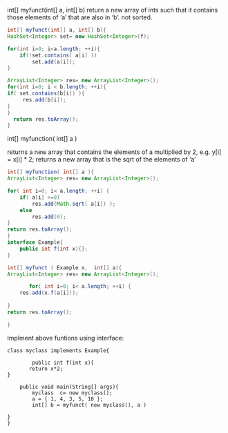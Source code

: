 
int[] myfunct(int[] a, int[] b)
return a new array of ints such that it contains those elements of ‘a’ that are also in ‘b’. not sorted.

```java
int[] myfunct(int[] a, int[] b){
HashSet<Integer> set= new HashSet<Integer>(f);

for(int i=0; i<a.length; ++i){
    if(!set.contains( a[i] ))
        set.add(a[i]);
}

ArrayList<Integer> res= new ArrayList<Integer>();
for(int i=0; i < b.length; ++i){
if( set.contains(b[i]) ){
     res.add(b[i]);
}
}
  return res.toArray();
}
```

int[] myfunction( int[] a )

returns a new array that contains the elements of a multiplied by 2, 
e.g. y[i] = x[i] * 2;
returns a new array that is the sqrt of the elements of ‘a’


```java
int[] myfunction( int[] a ){
ArrayList<Integer> res= new ArrayList<Integer>();

for( int i=0; i< a.length; ++i) {
    if( a[i] >=0)
        res.add(Math.sqrt( a[i]) );
    else
        res.add(0);
}
return res.toArray();
}
interface Example{
    public int f(int x){};
}

int[] myfunct ( Example x,  int[] a){
ArrayList<Integer> res= new ArrayList<Integer>();

       for( int i=0; i< a.length; ++i) {
    res.add(x.f(a[i]));
    
}
return res.toArray();

}
```
Implment above funtions using interface:
```
class myclass implements Example{

        public int f(int x){    
       return x*2;
}

    public void main(String[] args){
        myclass  c= new myclass();
        a = { 1, 4, 3, 5, 10 };
        int[] b = myfunct( new myclass(), a )
        
}
}
```

